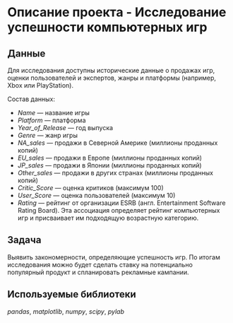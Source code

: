 # Описание проекта - Исследование успешности компьютерных игр

## Данные

Для исследования доступны исторические данные о продажах игр, оценки пользователей и экспертов, жанры и платформы (например, Xbox или PlayStation).

Состав данных:
- *Name* — название игры
- *Platform* — платформа
- *Year_of_Release* — год выпуска
- *Genre* — жанр игры
- *NA_sales* — продажи в Северной Америке (миллионы проданных копий)
- *EU_sales* — продажи в Европе (миллионы проданных копий)
- *JP_sales* — продажи в Японии (миллионы проданных копий)
- *Other_sales* — продажи в других странах (миллионы проданных копий)
- *Critic_Score* — оценка критиков (максимум 100)
- *User_Score* — оценка пользователей (максимум 10)
- *Rating* — рейтинг от организации ESRB (англ. Entertainment Software Rating Board). Эта ассоциация определяет рейтинг компьютерных игр и присваивает им подходящую возрастную категорию.

## Задача

Выявить закономерности, определяющие успешность игр. По итогам исследования можно будет сделать ставку на потенциально популярный продукт и спланировать рекламные кампании.

## Используемые библиотеки
*pandas*, *matplotlib*, *numpy*, *scipy*, *pylab*
